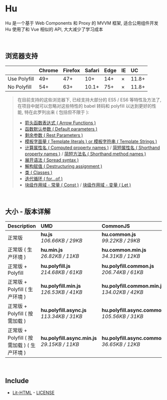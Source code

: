 # Hu
Hu 是一个基于 Web Components 和 Proxy 的 MVVM 框架, 适合公用组件开发<br>
Hu 使用了和 Vue 相似的 API, 大大减少了学习成本

<br>

## 浏览器支持

|              | Chrome | Firefox | Safari | Edge | IE | UC    |
| :-           | :-     | :-      | :-     | :-   | :- | :-    |
| Use Polyfill | 49+    | 47+     | 10+    | 14+  | ×  | 11.8+ |
| No Polyfill  | 54+    | 63+     | 10.1+  | 75+  | ×  | 11.8+ |

> 在目前支持的这些浏览器下, 已经支持大部分的 ES5 / ES6 等特性及方法了,<br>
> 在项目中就可以忽略对这些特性的 babel 转码和 polyfill 以达到更好的性能, 特在此罗列出来 ( 包括但不限于 ): <br>
  > - [箭头函数表达式 ( Arrow Functions )](https://developer.mozilla.org/zh-CN/docs/Web/JavaScript/Reference/Functions/Arrow_functions)
  > - [函数默认参数 ( Default parameters )](https://developer.mozilla.org/zh-CN/docs/Web/JavaScript/Reference/Functions/Default_parameters)
  > - [剩余参数 ( Rest Parameters )](https://developer.mozilla.org/zh-CN/docs/Web/JavaScript/Reference/Functions/Rest_parameters)
  > - [模板字面量 ( Template literals ) or 模板字符串 ( Template Strings )](https://developer.mozilla.org/zh-CN/docs/Web/JavaScript/Reference/template_strings)
  > - [计算属性名 ( Computed property names )](https://developer.mozilla.org/zh-CN/docs/Web/JavaScript/Reference/Operators/Object_initializer#计算属性名) / [简短属性名 ( Shorthand property names )](https://developer.mozilla.org/zh-CN/docs/Web/JavaScript/Reference/Operators/Object_initializer#属性定义) / [简短方法名 ( Shorthand method names )](https://developer.mozilla.org/zh-CN/docs/Web/JavaScript/Reference/Operators/Object_initializer#方法定义)
  > - [展开语法 ( Spread syntax )](https://developer.mozilla.org/zh-CN/docs/Web/JavaScript/Reference/Operators/Spread_syntax)
  > - [解构赋值 ( Destructuring assignment )](https://developer.mozilla.org/zh-CN/docs/Web/JavaScript/Reference/Operators/Destructuring_assignment)
  > - [类 ( Classes )](https://developer.mozilla.org/zh-CN/docs/Web/JavaScript/Reference/Classes)
  > - [迭代循环 ( for...of )](https://developer.mozilla.org/zh-CN/docs/Web/JavaScript/Reference/Statements/for...of)
  > - [块级作用域 - 常量 ( Const )](https://developer.mozilla.org/zh-CN/docs/Web/JavaScript/Reference/Statements/const) / [块级作用域 - 变量 ( Let )](https://developer.mozilla.org/zh-CN/docs/Web/JavaScript/Reference/Statements/let)

<br>

## 大小 - 版本详解
| Description | UMD | CommonJS | ES Module |
| :- | :- | :- | :- |
| 正常版 | **hu.js**<br>*106.66KB / 29KB* | **hu.common.js**<br>*99.22KB / 29KB* | **hu.esm.js**<br>*99.21KB / 29KB* |
| 正常版 ( 生产环境 ) | **hu.min.js**<br>*26.82KB / 11KB* | **hu.common.min.js**<br>*34.31KB / 12KB* | **hu.esm.min.js**<br>*26.65KB / 10KB* |
| 正常版 + Polyfill | **hu.polyfill.js**<br>*214.68KB / 61KB* | **hu.polyfill.common.js**<br>*206.74KB / 61KB* | **hu.polyfill.esm.js**<br>*206.72KB / 61KB* |
| 正常版 + Polyfill ( 生产环境 ) | **hu.polyfill.min.js**<br>*126.53KB / 41KB* | **hu.polyfill.common.min.js**<br>*134.02KB / 42KB* | **hu.polyfill.esm.min.js**<br>*126.36KB / 41KB* |
| 正常版 + Polyfill ( 按需加载 ) | **hu.polyfill.async.js**<br>*113.34KB / 31KB* | **hu.polyfill.async.common.js**<br>*105.56KB / 31KB* | **hu.polyfill.async.esm.js**<br>*105.54KB / 31KB* |
| 正常版 + Polyfill ( 按需加载 ) ( 生产环境 ) | **hu.polyfill.async.min.js**<br>*29.15KB / 11KB* | **hu.polyfill.async.common.min.js**<br>*36.65KB / 12KB* | **hu.polyfill.async.esm.min.js**<br>*28.98KB / 11KB* |

<br>

## Include
  - [Lit-HTML](https://github.com/Polymer/lit-html) \- [LICENSE](https://github.com/Polymer/lit-html/blob/master/LICENSE)